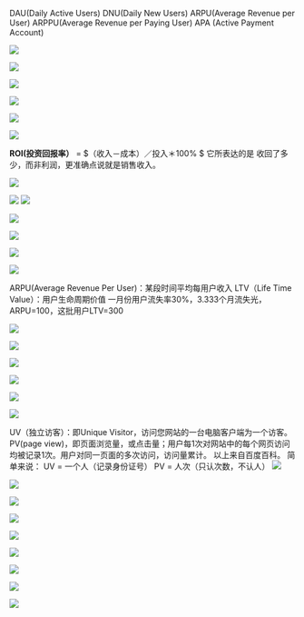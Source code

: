 DAU(Daily Active Users)
DNU(Daily New Users)
ARPU(Average Revenue per User)
ARPPU(Average Revenue per Paying User)
APA (Active Payment Account)

![](https://upload-images.jianshu.io/upload_images/18339009-dd9c4f7f921d1119.png?imageMogr2/auto-orient/strip%7CimageView2/2/w/1240)

![](https://upload-images.jianshu.io/upload_images/18339009-917a00177020712f.png?imageMogr2/auto-orient/strip%7CimageView2/2/w/1240)


![](https://upload-images.jianshu.io/upload_images/18339009-1f957d427cf04fe5.png?imageMogr2/auto-orient/strip%7CimageView2/2/w/1240)

![](https://upload-images.jianshu.io/upload_images/18339009-5e28619185722bf7.png?imageMogr2/auto-orient/strip%7CimageView2/2/w/1240)

![](https://upload-images.jianshu.io/upload_images/18339009-64358705f692aeb2.png?imageMogr2/auto-orient/strip%7CimageView2/2/w/1240)

![](https://upload-images.jianshu.io/upload_images/18339009-1d98a4c1a73b0fc4.png?imageMogr2/auto-orient/strip%7CimageView2/2/w/1240)

**ROI(投资回报率）** = $（收入－成本）／投入＊100%  $
它所表达的是 收回了多少，而非利润，更准确点说就是销售收入。

![](https://upload-images.jianshu.io/upload_images/18339009-4ac0a7b93df1c598.png?imageMogr2/auto-orient/strip%7CimageView2/2/w/1240)

![](https://upload-images.jianshu.io/upload_images/18339009-8c5c22d2254bf5b2.png?imageMogr2/auto-orient/strip%7CimageView2/2/w/1240)
![](https://upload-images.jianshu.io/upload_images/18339009-59c939a862cd625d.png?imageMogr2/auto-orient/strip%7CimageView2/2/w/1240)

![ ](https://upload-images.jianshu.io/upload_images/18339009-1c70628de8876737.png?imageMogr2/auto-orient/strip%7CimageView2/2/w/1240)

![](https://upload-images.jianshu.io/upload_images/18339009-395a6684118694be.png?imageMogr2/auto-orient/strip%7CimageView2/2/w/1240)

![](https://upload-images.jianshu.io/upload_images/18339009-38466dc6800b1b6f.png?imageMogr2/auto-orient/strip%7CimageView2/2/w/1240)


![](https://upload-images.jianshu.io/upload_images/18339009-1b65ea12dfe8ae2f.png?imageMogr2/auto-orient/strip%7CimageView2/2/w/1240)

ARPU(Average Revenue Per User)：某段时间平均每用户收入
LTV（Life Time Value）：用户生命周期价值
一月份用户流失率30%，3.333个月流失光，ARPU=100，这批用户LTV=300

![](https://upload-images.jianshu.io/upload_images/18339009-699d84e7d524a14c.png?imageMogr2/auto-orient/strip%7CimageView2/2/w/1240)


![](https://upload-images.jianshu.io/upload_images/18339009-5df4b561c89ceddf.png?imageMogr2/auto-orient/strip%7CimageView2/2/w/1240)

![](https://upload-images.jianshu.io/upload_images/18339009-7cc057d82af7ffeb.png?imageMogr2/auto-orient/strip%7CimageView2/2/w/1240)


![](https://upload-images.jianshu.io/upload_images/18339009-1c0b223922d68fda.png?imageMogr2/auto-orient/strip%7CimageView2/2/w/1240)

![](https://upload-images.jianshu.io/upload_images/18339009-2e2450ae7de7be7b.png?imageMogr2/auto-orient/strip%7CimageView2/2/w/1240)

![](https://upload-images.jianshu.io/upload_images/18339009-7e032701cdf4a4f5.png?imageMogr2/auto-orient/strip%7CimageView2/2/w/1240)


 UV（独立访客）：即Unique Visitor，访问您网站的一台电脑客户端为一个访客。
PV(page view)，即页面浏览量，或点击量；用户每1次对网站中的每个网页访问均被记录1次。用户对同一页面的多次访问，访问量累计。
以上来自百度百科。
简单来说：
UV = 一个人（记录身份证号）
PV = 人次（只认次数，不认人）
![](https://upload-images.jianshu.io/upload_images/18339009-cbcd5ad8a0a759f1.png?imageMogr2/auto-orient/strip%7CimageView2/2/w/1240)

![](https://upload-images.jianshu.io/upload_images/18339009-2b56cfe0192b12e9.png?imageMogr2/auto-orient/strip%7CimageView2/2/w/1240)

![](https://upload-images.jianshu.io/upload_images/18339009-9be76cb138035e57.png?imageMogr2/auto-orient/strip%7CimageView2/2/w/1240)


![](https://upload-images.jianshu.io/upload_images/18339009-41723990d0dac248.png?imageMogr2/auto-orient/strip%7CimageView2/2/w/1240)


![](https://upload-images.jianshu.io/upload_images/18339009-04124be4090b3f21.png?imageMogr2/auto-orient/strip%7CimageView2/2/w/1240)

![](https://upload-images.jianshu.io/upload_images/18339009-a5779d384bc00827.png?imageMogr2/auto-orient/strip%7CimageView2/2/w/1240)

![](https://upload-images.jianshu.io/upload_images/18339009-22835401b3d3849e.png?imageMogr2/auto-orient/strip%7CimageView2/2/w/1240)

![](https://upload-images.jianshu.io/upload_images/18339009-0365c0a916862983.png?imageMogr2/auto-orient/strip%7CimageView2/2/w/1240)

![](https://upload-images.jianshu.io/upload_images/18339009-19638e7791430a99.png?imageMogr2/auto-orient/strip%7CimageView2/2/w/1240)




